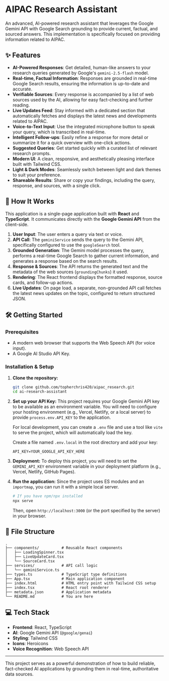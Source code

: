
# AIPAC Research Assistant

An advanced, AI-powered research assistant that leverages the Google Gemini API with Google Search grounding to provide current, factual, and sourced answers. This implementation is specifically focused on providing information related to AIPAC.

## ✨ Features

-   **AI-Powered Responses**: Get detailed, human-like answers to your research queries generated by Google's `gemini-2.5-flash` model.
-   **Real-time, Factual Information**: Responses are grounded in real-time Google Search results, ensuring the information is up-to-date and accurate.
-   **Verifiable Sources**: Every response is accompanied by a list of web sources used by the AI, allowing for easy fact-checking and further reading.
-   **Live Updates Feed**: Stay informed with a dedicated section that automatically fetches and displays the latest news and developments related to AIPAC.
-   **Voice-to-Text Input**: Use the integrated microphone button to speak your query, which is transcribed in real-time.
-   **Intelligent Follow-ups**: Easily refine a response for more detail or summarize it for a quick overview with one-click actions.
-   **Suggested Queries**: Get started quickly with a curated list of relevant research prompts.
-   **Modern UI**: A clean, responsive, and aesthetically pleasing interface built with Tailwind CSS.
-   **Light & Dark Modes**: Seamlessly switch between light and dark themes to suit your preference.
-   **Shareable Results**: Share or copy your findings, including the query, response, and sources, with a single click.

## 🚀 How It Works

This application is a single-page application built with **React** and **TypeScript**. It communicates directly with the **Google Gemini API** from the client-side.

1.  **User Input**: The user enters a query via text or voice.
2.  **API Call**: The `geminiService` sends the query to the Gemini API, specifically configured to use the `googleSearch` tool.
3.  **Grounded Generation**: The Gemini model processes the query, performs a real-time Google Search to gather current information, and generates a response based on the search results.
4.  **Response & Sources**: The API returns the generated text and the metadata of the web sources (`groundingChunks`) it used.
5.  **Rendering**: The React frontend displays the formatted response, source cards, and follow-up actions.
6.  **Live Updates**: On page load, a separate, non-grounded API call fetches the latest news updates on the topic, configured to return structured JSON.

## 🛠️ Getting Started

### Prerequisites

-   A modern web browser that supports the Web Speech API (for voice input).
-   A Google AI Studio API Key.

### Installation & Setup

1.  **Clone the repository:**
    ```bash
    git clone github.com/topherchris420/aipac_research.git
    cd ai-research-assistant
    ```

2.  **Set up your API Key:**
    This project requires your Google Gemini API key to be available as an environment variable. You will need to configure your hosting environment (e.g., Vercel, Netlify, or a local server) to provide `process.env.API_KEY` to the application.

    For local development, you can create a `.env` file and use a tool like `vite` to serve the project, which will automatically load the key.
    
    Create a file named `.env.local` in the root directory and add your key:
    ```
    API_KEY=YOUR_GOOGLE_API_KEY_HERE
    ```

3.  **Deployment:**
    To deploy this project, you will need to set the `GEMINI_API_KEY` environment variable in your deployment platform (e.g., Vercel, Netlify, GitHub Pages).

4.  **Run the application:**
    Since the project uses ES modules and an `importmap`, you can run it with a simple local server.
    ```bash
    # If you have npm/npx installed
    npx serve
    ```
    Then, open `http://localhost:3000` (or the port specified by the server) in your browser.

## 📁 File Structure

```
.
├── components/          # Reusable React components
│   ├── LoadingSpinner.tsx
│   ├── LiveUpdateCard.tsx
│   └── SourceCard.tsx
├── services/            # API call logic
│   └── geminiService.ts
├── types.ts             # TypeScript type definitions
├── App.tsx              # Main application component
├── index.html           # HTML entry point with Tailwind CSS setup
├── index.tsx            # React root renderer
├── metadata.json        # Application metadata
└── README.md            # You are here
```

## 💻 Tech Stack

-   **Frontend**: React, TypeScript
-   **AI**: Google Gemini API (`@google/genai`)
-   **Styling**: Tailwind CSS
-   **Icons**: Heroicons
-   **Voice Recognition**: Web Speech API

---

This project serves as a powerful demonstration of how to build reliable, fact-checked AI applications by grounding them in real-time, authoritative data sources.
